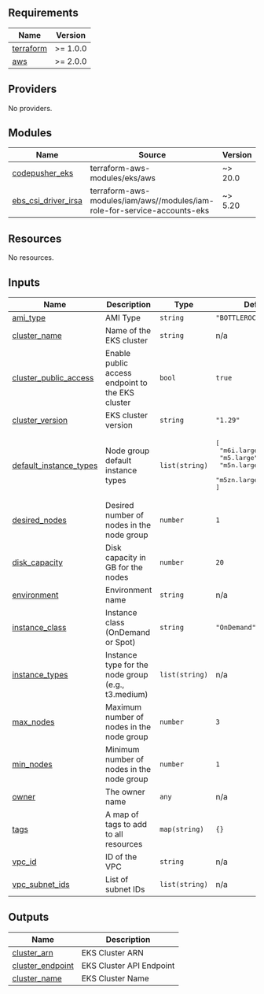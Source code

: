 <!-- BEGIN_TF_DOCS -->
## Requirements

| Name | Version |
|------|---------|
| <a name="requirement_terraform"></a> [terraform](#requirement\_terraform) | >= 1.0.0 |
| <a name="requirement_aws"></a> [aws](#requirement\_aws) | >= 2.0.0 |

## Providers

No providers.

## Modules

| Name | Source | Version |
|------|--------|---------|
| <a name="module_codepusher_eks"></a> [codepusher\_eks](#module\_codepusher\_eks) | terraform-aws-modules/eks/aws | ~> 20.0 |
| <a name="module_ebs_csi_driver_irsa"></a> [ebs\_csi\_driver\_irsa](#module\_ebs\_csi\_driver\_irsa) | terraform-aws-modules/iam/aws//modules/iam-role-for-service-accounts-eks | ~> 5.20 |

## Resources

No resources.

## Inputs

| Name | Description | Type | Default | Required |
|------|-------------|------|---------|:--------:|
| <a name="input_ami_type"></a> [ami\_type](#input\_ami\_type) | AMI Type | `string` | `"BOTTLEROCKET_x86_64"` | no |
| <a name="input_cluster_name"></a> [cluster\_name](#input\_cluster\_name) | Name of the EKS cluster | `string` | n/a | yes |
| <a name="input_cluster_public_access"></a> [cluster\_public\_access](#input\_cluster\_public\_access) | Enable public access endpoint to the EKS cluster | `bool` | `true` | no |
| <a name="input_cluster_version"></a> [cluster\_version](#input\_cluster\_version) | EKS cluster version | `string` | `"1.29"` | no |
| <a name="input_default_instance_types"></a> [default\_instance\_types](#input\_default\_instance\_types) | Node group default instance types | `list(string)` | <pre>[<br>  "m6i.large",<br>  "m5.large",<br>  "m5n.large",<br>  "m5zn.large"<br>]</pre> | no |
| <a name="input_desired_nodes"></a> [desired\_nodes](#input\_desired\_nodes) | Desired number of nodes in the node group | `number` | `1` | no |
| <a name="input_disk_capacity"></a> [disk\_capacity](#input\_disk\_capacity) | Disk capacity in GB for the nodes | `number` | `20` | no |
| <a name="input_environment"></a> [environment](#input\_environment) | Environment name | `string` | n/a | yes |
| <a name="input_instance_class"></a> [instance\_class](#input\_instance\_class) | Instance class (OnDemand or Spot) | `string` | `"OnDemand"` | no |
| <a name="input_instance_types"></a> [instance\_types](#input\_instance\_types) | Instance type for the node group (e.g., t3.medium) | `list(string)` | n/a | yes |
| <a name="input_max_nodes"></a> [max\_nodes](#input\_max\_nodes) | Maximum number of nodes in the node group | `number` | `3` | no |
| <a name="input_min_nodes"></a> [min\_nodes](#input\_min\_nodes) | Minimum number of nodes in the node group | `number` | `1` | no |
| <a name="input_owner"></a> [owner](#input\_owner) | The owner name | `any` | n/a | yes |
| <a name="input_tags"></a> [tags](#input\_tags) | A map of tags to add to all resources | `map(string)` | `{}` | no |
| <a name="input_vpc_id"></a> [vpc\_id](#input\_vpc\_id) | ID of the VPC | `string` | n/a | yes |
| <a name="input_vpc_subnet_ids"></a> [vpc\_subnet\_ids](#input\_vpc\_subnet\_ids) | List of subnet IDs | `list(string)` | n/a | yes |

## Outputs

| Name | Description |
|------|-------------|
| <a name="output_cluster_arn"></a> [cluster\_arn](#output\_cluster\_arn) | EKS Cluster ARN |
| <a name="output_cluster_endpoint"></a> [cluster\_endpoint](#output\_cluster\_endpoint) | EKS Cluster API Endpoint |
| <a name="output_cluster_name"></a> [cluster\_name](#output\_cluster\_name) | EKS Cluster Name |
<!-- END_TF_DOCS -->